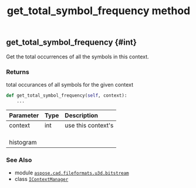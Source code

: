 ﻿---
title: get_total_symbol_frequency method
second_title: Aspose.CAD for Python via .NET API References
description: 
type: docs
weight: 60
url: /python-net/aspose.cad.fileformats.u3d.bitstream/icontextmanager/get_total_symbol_frequency/
is_root: false
---

## get_total_symbol_frequency {#int}

Get the total occurrences of all the symbols in this 
context.


### Returns 


total occurances of all symbols for the given context


```python
def get_total_symbol_frequency(self, context):
    ...
```


| Parameter | Type | Description |
| :- | :- | :- |
| context | int | use this context's <br/>histogram |



### See Also
* module [`aspose.cad.fileformats.u3d.bitstream`](../../)
* class [`IContextManager`](/cad/python-net/aspose.cad.fileformats.u3d.bitstream/icontextmanager)
